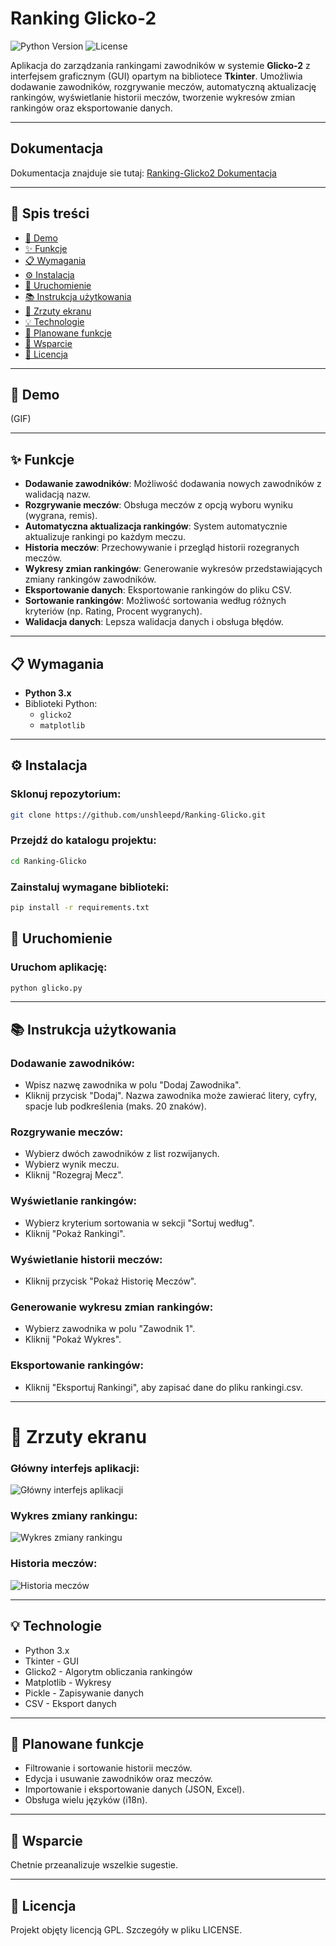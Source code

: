 # Ranking Glicko-2
![Python Version](https://img.shields.io/badge/python-3.x-blue)
![License](https://img.shields.io/badge/license-GPLv3-blue)

Aplikacja do zarządzania rankingami zawodników w systemie **Glicko-2** z interfejsem graficznym (GUI) opartym na bibliotece **Tkinter**. Umożliwia dodawanie zawodników, rozgrywanie meczów, automatyczną aktualizację rankingów, wyświetlanie historii meczów, tworzenie wykresów zmian rankingów oraz eksportowanie danych.

---

## Dokumentacja
Dokumentacja znajduje sie tutaj: [Ranking-Glicko2 Dokumentacja](https://unshleepd.github.io/Ranking-Glicko2/index.html)

---

## 📖 Spis treści
- [🎥 Demo](#-demo)
- [✨ Funkcje](#-funkcje)
- [📋 Wymagania](#-wymagania)
- [⚙️ Instalacja](#️-instalacja)
- [🚀 Uruchomienie](#-uruchomienie)
- [📚 Instrukcja użytkowania](#-instrukcja-użytkowania)
- [📸 Zrzuty ekranu](#-zrzuty-ekranu)
- [💡 Technologie](#-technologie)
- [🔮 Planowane funkcje](#-planowane-funkcje)
- [👋 Wsparcie](#-wsparcie)
- [📜 Licencja](#-licencja)

---

## 🎥 Demo
(GIF)

---

## ✨ Funkcje
- **Dodawanie zawodników**: Możliwość dodawania nowych zawodników z walidacją nazw.
- **Rozgrywanie meczów**: Obsługa meczów z opcją wyboru wyniku (wygrana, remis).
- **Automatyczna aktualizacja rankingów**: System automatycznie aktualizuje rankingi po każdym meczu.
- **Historia meczów**: Przechowywanie i przegląd historii rozegranych meczów.
- **Wykresy zmian rankingów**: Generowanie wykresów przedstawiających zmiany rankingów zawodników.
- **Eksportowanie danych**: Eksportowanie rankingów do pliku CSV.
- **Sortowanie rankingów**: Możliwość sortowania według różnych kryteriów (np. Rating, Procent wygranych).
- **Walidacja danych**: Lepsza walidacja danych i obsługa błędów.

---

## 📋 Wymagania
- **Python 3.x**
- Biblioteki Python:
  - `glicko2`
  - `matplotlib`

---

## ⚙️ Instalacja

### Sklonuj repozytorium:
```bash
git clone https://github.com/unshleepd/Ranking-Glicko.git
```

### Przejdź do katalogu projektu:
```bash
cd Ranking-Glicko
```

### Zainstaluj wymagane biblioteki:
```bash
pip install -r requirements.txt
```

## 🚀 Uruchomienie

### Uruchom aplikację:
```bash
python glicko.py
```

---

## 📚 Instrukcja użytkowania
### Dodawanie zawodników:
- Wpisz nazwę zawodnika w polu "Dodaj Zawodnika".
- Kliknij przycisk "Dodaj".
Nazwa zawodnika może zawierać litery, cyfry, spacje lub podkreślenia (maks. 20 znaków).

### Rozgrywanie meczów:
- Wybierz dwóch zawodników z list rozwijanych.
- Wybierz wynik meczu.
- Kliknij "Rozegraj Mecz".

### Wyświetlanie rankingów:
- Wybierz kryterium sortowania w sekcji "Sortuj według".
- Kliknij "Pokaż Rankingi".

### Wyświetlanie historii meczów:
- Kliknij przycisk "Pokaż Historię Meczów".

### Generowanie wykresu zmian rankingów:
- Wybierz zawodnika w polu "Zawodnik 1".
- Kliknij "Pokaż Wykres".

### Eksportowanie rankingów:
- Kliknij "Eksportuj Rankingi", aby zapisać dane do pliku rankingi.csv.

---

# 📸 Zrzuty ekranu
### Główny interfejs aplikacji:
![Główny interfejs aplikacji](https://i.imgur.com/a10Xazk.png)

### Wykres zmiany rankingu:
![Wykres zmiany rankingu](https://i.imgur.com/PmOXIwM.png)

### Historia meczów:
![Historia meczów](https://i.imgur.com/1m4Hotx.png)

---

## 💡 Technologie
- Python 3.x
- Tkinter - GUI
- Glicko2 - Algorytm obliczania rankingów
- Matplotlib - Wykresy
- Pickle - Zapisywanie danych
- CSV - Eksport danych

---

## 🔮 Planowane funkcje
- Filtrowanie i sortowanie historii meczów.
- Edycja i usuwanie zawodników oraz meczów.
- Importowanie i eksportowanie danych (JSON, Excel).
- Obsługa wielu języków (i18n).


---

## 👋 Wsparcie
Chetnie przeanalizuje wszelkie sugestie.

---

## 📜 Licencja
Projekt objęty licencją GPL. Szczegóły w pliku LICENSE.
